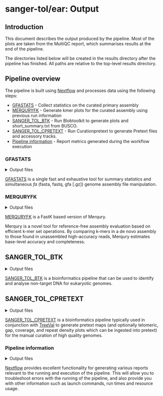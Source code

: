 # sanger-tol/ear: Output

## Introduction

This document describes the output produced by the pipeline. Most of the plots are taken from the MultiQC report, which summarises results at the end of the pipeline.

The directories listed below will be created in the results directory after the pipeline has finished. All paths are relative to the top-level results directory.

## Pipeline overview

The pipeline is built using [Nextflow](https://www.nextflow.io/) and processes data using the following steps:

- [GFASTATS](#gfastats) - Collect statistics on the curated primary assembly
- [MERQURYFK](#merquryfk) - Generate kmer plots for the curated assembly using previous run information
- [SANGER_TOL_BTK](#sanger_tol_btk) - Run Blobtoolkit to generate plots and short_summary.txt from BUSCO.
- [SANGER_TOL_CPRETEXT](#sanger_tol_cpretext) - Run Curationpretext to generate Pretext files and accessory tracks.
- [Pipeline information](#pipeline-information) - Report metrics generated during the workflow execution

### GFASTATS

<details markdown="1">
<summary>Output files</summary>

- `gfastats/`
  - `*.assembly.summary`: Assembly metrics of the input primary file.
  - `*_fasta.gz`: GZipped primary assembly file.

</details>

[GFASTATS](https://github.com/vgl-hub/gfastats) is a single fast and exhaustive tool for summary statistics and simultaneous *fa* (fasta, fastq, gfa [.gz]) genome assembly file manipulation.

### MERQURYFK

<details markdown="1">
<summary>Output files</summary>

- `merquryfk/`
  - `*.completeness.stats`: 
  - `*{"primary","haplotype",""}_only.bed`:
  - `*{"primary","haplotype",""}.qv`:
  - `*.spectra-asm.{fl,ln,st}.png`:
  - `*{"primary","haplotype"}.spectra-cn.{fl,ln,st}.png`:

</details>

[MERQURYFK](https://github.com/thegenemyers/MERQURY.FK) is a FastK based version of Merqury.

Merqury is a novel tool for reference-free assembly evaluation based on efficient k-mer set operations. By comparing k-mers in a de novo assembly to those found in unassembled high-accuracy reads, Merqury estimates base-level accuracy and completeness.


## SANGER_TOL_BTK

<details markdown="1">
<summary>Output files</summary>

- `sanger/*_blobtoolkit_out/`
  - `blobtoolkit/plots/*png`: Blobtoolkit plots 
  - `blobtoolkit/{ASSEMBLY_NAME}/*.json.gz`: Blobtoolkit dataset for use in BTK_viewer.
  - `busco/*_odb10/*.{tsv,tar.gz,json,txt}`: Busco output
  - `muliqc/`: MultiQC plots/data and report.html.
  - [`pipeline_info`](#pipeline-information)

</details>

[SANGER_TOL_BTK](https://pipelines.tol.sanger.ac.uk/blobtoolkit) is a bioinformatics pipeline that can be used to identify and analyse non-target DNA for eukaryotic genomes.


## SANGER_TOL_CPRETEXT

<details markdown="1">
<summary>Output files</summary>

- `sanger/*_curationpretext_out/`
  - `accessory_files/*.{bigWig,bed,bedgraph}`: Track files describing Telomere, gap, coverage data across the genome. 
  - `pretext_maps_raw`: Pre-accessory file ingestion pretext files.
  - `pretext_maps_processed`: Post-accessory file ingestion pretext files, e.g. the final output.
  - [`pipeline_info`](#pipeline-information)

</details>

[SANGER_TOL_CPRETEXT](https://pipelines.tol.sanger.ac.uk/curationpretext) is a bioinformatics pipeline typically used in conjunction with [TreeVal](https://pipelines.tol.sanger.ac.uk/treeval) to generate pretext maps (and optionally telomeric, gap, coverage, and repeat density plots which can be ingested into pretext) for the manual curation of high quality genomes.


### Pipeline information

<details markdown="1">
<summary>Output files</summary>

- `pipeline_info/`
  - Reports generated by Nextflow: `execution_report.html`, `execution_timeline.html`, `execution_trace.txt` and `pipeline_dag.dot`/`pipeline_dag.svg`.
  - Reports generated by the pipeline: `pipeline_report.html`, `pipeline_report.txt` and `software_versions.yml`. The `pipeline_report*` files will only be present if the `--email` / `--email_on_fail` parameter's are used when running the pipeline.
  - Reformatted samplesheet files used as input to the pipeline: `samplesheet.valid.csv`.
  - Parameters used by the pipeline run: `params.json`.

</details>

[Nextflow](https://www.nextflow.io/docs/latest/tracing.html) provides excellent functionality for generating various reports relevant to the running and execution of the pipeline. This will allow you to troubleshoot errors with the running of the pipeline, and also provide you with other information such as launch commands, run times and resource usage.
